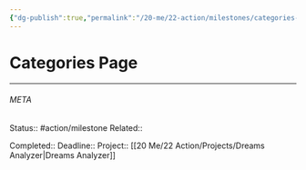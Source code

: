 ```yaml
---
{"dg-publish":true,"permalink":"/20-me/22-action/milestones/categories-page/"}
---
```


# Categories Page
---




###### META
Status:: #action/milestone 
Related:: 

Completed:: 
Deadline:: 
Project:: [[20 Me/22 Action/Projects/Dreams Analyzer\|Dreams Analyzer]]
